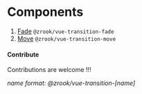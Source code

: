 # Components

1. [Fade](./fade/Fade.vue)  `@zrook/vue-transition-fade`
2. [Move](./fade/Move.vue)  `@zrook/vue-transition-move`



#### Contribute

Contributions are welcome !!!

*name format: @zrook/vue-transition-[name]*
